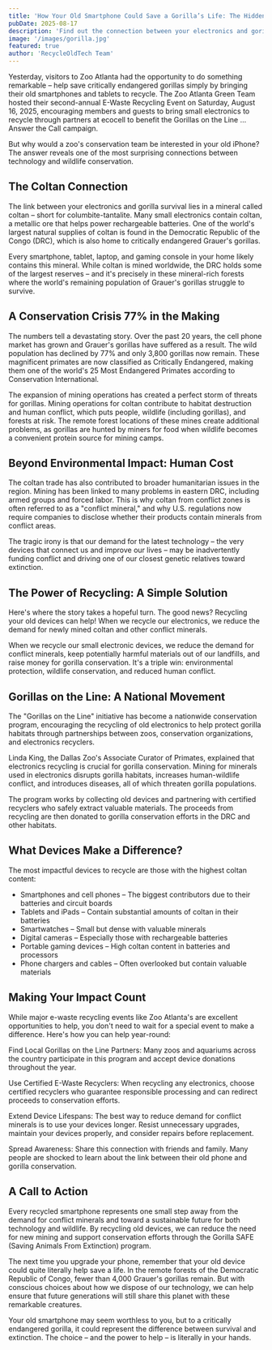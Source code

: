 ```yaml
---
title: 'How Your Old Smartphone Could Save a Gorilla’s Life: The Hidden Wildlife Connection'
pubDate: 2025-08-17
description: 'Find out the connection between your electronics and gorilla survival and see how you can make an impact.'
image: '/images/gorilla.jpg'
featured: true
author: 'RecycleOldTech Team'
---
```


Yesterday, visitors to Zoo Atlanta had the opportunity to do something remarkable – help save critically endangered gorillas simply by bringing their old smartphones and tablets to recycle. The Zoo Atlanta Green Team hosted their second-annual E-Waste Recycling Event on Saturday, August 16, 2025, encouraging members and guests to bring small electronics to recycle through partners at ecocell to benefit the Gorillas on the Line … Answer the Call campaign.

But why would a zoo's conservation team be interested in your old iPhone? The answer reveals one of the most surprising connections between technology and wildlife conservation.

## The Coltan Connection

The link between your electronics and gorilla survival lies in a mineral called coltan – short for columbite-tantalite. Many small electronics contain coltan, a metallic ore that helps power rechargeable batteries. One of the world's largest natural supplies of coltan is found in the Democratic Republic of the Congo (DRC), which is also home to critically endangered Grauer's gorillas.

Every smartphone, tablet, laptop, and gaming console in your home likely contains this mineral. While coltan is mined worldwide, the DRC holds some of the largest reserves – and it's precisely in these mineral-rich forests where the world's remaining population of Grauer's gorillas struggle to survive.

## A Conservation Crisis 77% in the Making

The numbers tell a devastating story. Over the past 20 years, the cell phone market has grown and Grauer's gorillas have suffered as a result. The wild population has declined by 77% and only 3,800 gorillas now remain. These magnificent primates are now classified as Critically Endangered, making them one of the world's 25 Most Endangered Primates according to Conservation International.

The expansion of mining operations has created a perfect storm of threats for gorillas. Mining operations for coltan contribute to habitat destruction and human conflict, which puts people, wildlife (including gorillas), and forests at risk. The remote forest locations of these mines create additional problems, as gorillas are hunted by miners for food when wildlife becomes a convenient protein source for mining camps.

## Beyond Environmental Impact: Human Cost

The coltan trade has also contributed to broader humanitarian issues in the region. Mining has been linked to many problems in eastern DRC, including armed groups and forced labor. This is why coltan from conflict zones is often referred to as a "conflict mineral," and why U.S. regulations now require companies to disclose whether their products contain minerals from conflict areas.

The tragic irony is that our demand for the latest technology – the very devices that connect us and improve our lives – may be inadvertently funding conflict and driving one of our closest genetic relatives toward extinction.

## The Power of Recycling: A Simple Solution

Here's where the story takes a hopeful turn. The good news? Recycling your old devices can help! When we recycle our electronics, we reduce the demand for newly mined coltan and other conflict minerals.

When we recycle our small electronic devices, we reduce the demand for conflict minerals, keep potentially harmful materials out of our landfills, and raise money for gorilla conservation. It's a triple win: environmental protection, wildlife conservation, and reduced human conflict.

## Gorillas on the Line: A National Movement

The "Gorillas on the Line" initiative has become a nationwide conservation program, encouraging the recycling of old electronics to help protect gorilla habitats through partnerships between zoos, conservation organizations, and electronics recyclers.

Linda King, the Dallas Zoo's Associate Curator of Primates, explained that electronics recycling is crucial for gorilla conservation. Mining for minerals used in electronics disrupts gorilla habitats, increases human-wildlife conflict, and introduces diseases, all of which threaten gorilla populations.

The program works by collecting old devices and partnering with certified recyclers who safely extract valuable materials. The proceeds from recycling are then donated to gorilla conservation efforts in the DRC and other habitats.

## What Devices Make a Difference?

The most impactful devices to recycle are those with the highest coltan content:

- Smartphones and cell phones – The biggest contributors due to their batteries and circuit boards
- Tablets and iPads – Contain substantial amounts of coltan in their batteries
- Smartwatches – Small but dense with valuable minerals
- Digital cameras – Especially those with rechargeable batteries
- Portable gaming devices – High coltan content in batteries and processors
- Phone chargers and cables – Often overlooked but contain valuable materials

## Making Your Impact Count

While major e-waste recycling events like Zoo Atlanta's are excellent opportunities to help, you don't need to wait for a special event to make a difference. Here's how you can help year-round:

Find Local Gorillas on the Line Partners: Many zoos and aquariums across the country participate in this program and accept device donations throughout the year.

Use Certified E-Waste Recyclers: When recycling any electronics, choose certified recyclers who guarantee responsible processing and can redirect proceeds to conservation efforts.

Extend Device Lifespans: The best way to reduce demand for conflict minerals is to use your devices longer. Resist unnecessary upgrades, maintain your devices properly, and consider repairs before replacement.

Spread Awareness: Share this connection with friends and family. Many people are shocked to learn about the link between their old phone and gorilla conservation.

## A Call to Action

Every recycled smartphone represents one small step away from the demand for conflict minerals and toward a sustainable future for both technology and wildlife. By recycling old devices, we can reduce the need for new mining and support conservation efforts through the Gorilla SAFE (Saving Animals From Extinction) program.

The next time you upgrade your phone, remember that your old device could quite literally help save a life. In the remote forests of the Democratic Republic of Congo, fewer than 4,000 Grauer's gorillas remain. But with conscious choices about how we dispose of our technology, we can help ensure that future generations will still share this planet with these remarkable creatures.

Your old smartphone may seem worthless to you, but to a critically endangered gorilla, it could represent the difference between survival and extinction. The choice – and the power to help – is literally in your hands.
